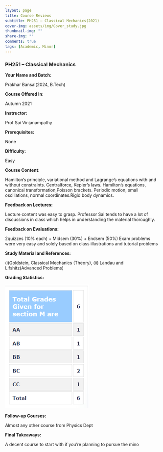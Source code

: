 ```yaml
---
layout: page
title: Course Reviews
subtitle: PH251 – Classical Mechanics(2021)
cover-img: assets/img/Cover_study.jpg
thumbnail-img: ""
share-img: ""
comments: true
tags: [Academic, Minor]
---
```


### PH251 – Classical Mechanics

**Your Name and Batch:** 

Prakhar Bansal(2024, B.Tech)

**Course Offered In:**

 Autumn 2021

**Instructor:** 

Prof Sai Vinjanampathy

**Prerequisites:** 

None

**Difficulty:**

 Easy

**Course Content:**

Hamilton’s principle, variational method and Lagrange’s equations with and without constraints. Centralforce, Kepler’s laws. Hamilton’s equations, canonical transformation,Poisson brackets. Periodic motion, small oscillations, normal coordinates.Rigid body dynamics.

**Feedback on Lectures:**

Lecture content was easy to grasp. Professor Sai tends to have a lot of discussions in class which helps in understanding the material thoroughly. 

**Feedback on Evaluations:** 

2quizzes (10% each) + Midsem (30%) + Endsem (50%) Exam problems were very easy and solely based on class illustrations and tutorial problems

**Study Material and References:** 

(i)Goldstein, Classical Mechanics (Theory), (ii) Landau and Lifshitz(Advanced Problems)

**Grading Statistics:** 

![Grades](ph_251_grades.png)

**Follow-up Courses:**

Almost any other course from Physics Dept

**Final Takeaways:**

A decent course to start with if you’re planning to pursue the mino